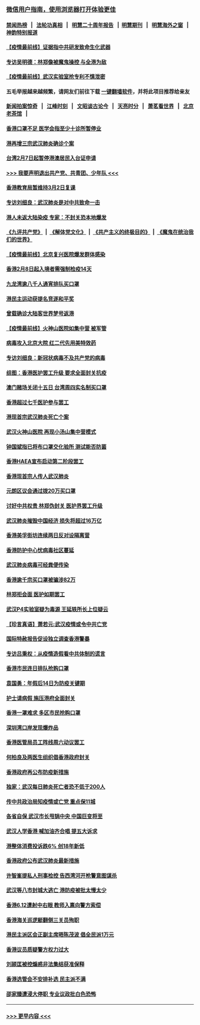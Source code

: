### [微信用户指南，使用浏览器打开体验更佳](https://github.com/gfw-breaker/banned-news1/blob/master/indexes/wechat-guide.md?t=0)
#### [禁闻热榜](热点新闻.md?t=0)  &nbsp;&nbsp;|&nbsp;&nbsp; [法轮功真相](https://github.com/gfw-breaker/truth/blob/master/README.md?t=0) &nbsp;&nbsp;|&nbsp;&nbsp; [明慧二十周年报告](https://github.com/gfw-breaker/mh-reports/blob/master/README.md?t=0) &nbsp;&nbsp;|&nbsp;&nbsp;[明慧期刊](https://github.com/gfw-breaker/mh-qikan) &nbsp;&nbsp;|&nbsp;&nbsp; [明慧海外之窗](https://github.com/gfw-breaker/mh-news/blob/master/README.md?t=0) &nbsp;&nbsp;|&nbsp;&nbsp; [神韵特别报道](https://github.com/gfw-breaker/mh-news/blob/master/shenyun.md?t=0)
#### [【疫情最前线】证据指中共研发致命生化武器](../pages/nsc415/n11853087.md?t=02081402) 
#### [专访吴明德：林郑像被魔鬼操控 与全港为敌](../pages/nsc415/n11852734.md?t=02081402) 
#### [【疫情最前线】武汉实验室抢专利不慎泄密](../pages/nsc415/n11850310.md?t=02081402) 
#### 五毛举报越来越频繁，请网友们前往下载 [一键翻墙软件](https://github.com/gfw-breaker/ssr-accounts)，并将此项目推荐给亲友
#### [新闻拍案惊奇](https://github.com/gfw-breaker/banned-news1/blob/master/pages/link4.md) &nbsp;&nbsp;|&nbsp;&nbsp; [江峰时刻](https://github.com/gfw-breaker/banned-news1/blob/master/pages/link4.md) &nbsp;&nbsp;|&nbsp;&nbsp; [文昭谈古论今](https://github.com/gfw-breaker/banned-news1/blob/master/pages/link4.md) &nbsp;&nbsp;|&nbsp;&nbsp; [天亮时分](https://github.com/gfw-breaker/banned-news1/blob/master/pages/link4.md) &nbsp;&nbsp;|&nbsp;&nbsp; [萧茗看世界](https://github.com/gfw-breaker/banned-news1/blob/master/pages/link4.md) &nbsp;&nbsp;|&nbsp;&nbsp; [北京老茶馆](https://github.com/gfw-breaker/banned-news1/blob/master/pages/link4.md) &nbsp;&nbsp;|&nbsp;&nbsp; 
#### [香港口罩不足 医学会指至少十诊所暂停业](../pages/nsc415/n11850301.md?t=02081402) 
#### [港再增三宗武汉肺炎确诊个案](../pages/nsc415/n11850328.md?t=02081402) 
#### [台湾2月7日起暂停港澳居民入台证申请](../pages/nsc415/n11850304.md?t=02081402) 
#### [>>> 我要声明退出共产党、共青团、少年队 <<<](https://github.com/begood0513/goodnews/blob/master/quit/letter.md) 
#### [香港教育局暂维持3月2日复课](../pages/nsc415/n11850260.md?t=02081402) 
#### [专访刘细良：武汉肺炎是对中共致命一击](../pages/nsc415/n11849934.md?t=02081402) 
#### [港人未返大陆染疫 专家：不封关恐本地爆发](../pages/nsc415/n11848021.md?t=02081402) 
#### [《九评共产党》](https://github.com/begood0513/9ping.md/blob/master/README.md) &nbsp;|&nbsp; [《解体党文化》](../../../../jtdwh.md/blob/master/README.md)  &nbsp;|&nbsp; [《共产主义的终极目的》](../../../../gczydzjmd.md/blob/master/README.md) &nbsp;|&nbsp; [《魔鬼在统治我们的世界》](../../../../mgztzwmdsj.md/blob/master/README.md) 
#### [【疫情最前线】北京复兴医院爆发群体感染](../pages/nsc415/n11847626.md?t=02081402) 
#### [香港2月8日起入境者需强制检疫14天](../pages/nsc415/n11847658.md?t=02081402) 
#### [九龙湾逾八千人通宵排队买口罩](../pages/nsc415/n11847647.md?t=02081402) 
#### [港民主运动获提名竞逐和平奖](../pages/nsc415/n11847633.md?t=02081402) 
#### [曾载确诊大陆客世界梦号返港](../pages/nsc415/n11847608.md?t=02081402) 
#### [【疫情最前线】火神山医院如集中营 被军管](../pages/nsc415/n11847524.md?t=02081402) 
#### [病毒攻入北京大院 红二代先用美特效药](../pages/nsc415/n11847427.md?t=02081402) 
#### [专访刘细良：新冠状病毒不及共产党的病毒](../pages/nsc415/n11847164.md?t=02081402) 
#### [组图：香港医护罢工升级 要求全面封关抗疫](../pages/nsc415/n11844107.md?t=02081402) 
#### [澳门赌场关闭十五日 台湾周四实名制买口罩](../pages/nsc415/n11845083.md?t=02081402) 
#### [香港超过七千医护参与罢工](../pages/nsc415/n11845051.md?t=02081402) 
#### [港现首宗武汉肺炎死亡个案](../pages/nsc415/n11844998.md?t=02081402) 
#### [武汉火神山医院 再现小汤山集中营模式](../pages/nsc415/n11844763.md?t=02081402) 
#### [钟国斌指已将布口罩交化验所 测试能否防菌](../pages/nsc415/n11842783.md?t=02081402) 
#### [香港HAEA宣布启动第二阶段罢工](../pages/nsc415/n11842723.md?t=02081402) 
#### [香港现首宗人传人武汉肺炎](../pages/nsc415/n11842766.md?t=02081402) 
#### [元朗区议会通过拨20万买口罩](../pages/nsc415/n11842754.md?t=02081402) 
#### [讨好中共权贵 林郑伪封关 医护界罢工升级](../pages/nsc415/n11842359.md?t=02081402) 
#### [武汉肺炎摧毁中国经济 损失将超过16万亿](../pages/nsc415/n11839723.md?t=02081402) 
#### [香港美孚街坊连续两日反对设隔离营](../pages/nsc415/n11839962.md?t=02081402) 
#### [香港防护中心忧病毒社区蔓延](../pages/nsc415/n11839933.md?t=02081402) 
#### [武汉肺炎病毒可经粪便传染](../pages/nsc415/n11839939.md?t=02081402) 
#### [香港逾千宗买口罩被骗涉82万](../pages/nsc415/n11839914.md?t=02081402) 
#### [林郑拒会面 医护如期罢工](../pages/nsc415/n11839892.md?t=02081402) 
#### [武汉P4实验室疑为毒源 王延轶所长上位疑云](../pages/nsc415/n11835543.md?t=02081402) 
#### [【珍言真语】萧若元:武汉疫情或令中共亡党](../pages/nsc415/n11829394.md?t=02081402) 
#### [国际特赦报告促设独立调查香港警暴](../pages/nsc415/n11833845.md?t=02081402) 
#### [专访吕秉权：从疫情造假看中共体制的谎言](../pages/nsc415/n11833813.md?t=02081402) 
#### [香港市民连日排队抢购口罩](../pages/nsc415/n11833794.md?t=02081402) 
#### [袁国勇：年假后14日为防疫关键期](../pages/nsc415/n11831088.md?t=02081402) 
#### [护士请病假 施压港府全面封关](../pages/nsc415/n11831030.md?t=02081402) 
#### [香港一罩难求 多区市民抢购口罩](../pages/nsc415/n11831002.md?t=02081402) 
#### [深圳湾口岸发现爆炸品](../pages/nsc415/n11828802.md?t=02081402) 
#### [香港医管局员工阵线周六动议罢工](../pages/nsc415/n11828762.md?t=02081402) 
#### [何柏良及两医生组织倡香港政府封关](../pages/nsc415/n11828749.md?t=02081402) 
#### [香港政府再公布防疫新措施](../pages/nsc415/n11828716.md?t=02081402) 
#### [独家：武汉每日肺炎死亡者恐不低于200人](../pages/nsc415/n11828240.md?t=02081402) 
#### [传中共政治局知疫情或亡党 重点保11城](../pages/nsc415/n11828145.md?t=02081402) 
#### [各省自保 武汉市长甩锅中央 中国巨变将至](../pages/nsc415/n11828021.md?t=02081402) 
#### [武汉人学香港 喊加油齐合唱 提五大诉求](../pages/nsc415/n11827046.md?t=02081402) 
#### [港整体消费投诉跌6% 创18年新低](../pages/nsc415/n11817280.md?t=02081402) 
#### [香港政府公布武汉肺炎最新措施](../pages/nsc415/n11817152.md?t=02081402) 
#### [许智峯提私人刑事检控 告西湾河开枪警意图谋杀](../pages/nsc415/n11817132.md?t=02081402) 
#### [武汉等八市封城大逃亡 港防疫被批太慢太少](../pages/nsc415/n11817058.md?t=02081402) 
#### [香港6.12遭射中右眼 教师入禀向警方索偿](../pages/nsc415/n11814678.md?t=02081402) 
#### [香港海关巡逻艇翻侧三关员殉职](../pages/nsc415/n11814604.md?t=02081402) 
#### [港民主派区会正副主席晤陈茂波 倡全民派1万元](../pages/nsc415/n11814582.md?t=02081402) 
#### [香港议员质疑警方权力过大](../pages/nsc415/n11814560.md?t=02081402) 
#### [刘颕匡被控煽惑非法集结获准保释](../pages/nsc415/n11811727.md?t=02081402) 
#### [香港选管会不安排补选 民主派不满](../pages/nsc415/n11811691.md?t=02081402) 
#### [邵家臻遭浸大停职 专业议政批白色恐怖](../pages/nsc415/n11811670.md?t=02081402) 

----
#### [ >>> 更早内容 <<< ](../indexes/nsc415-earlier.md)
